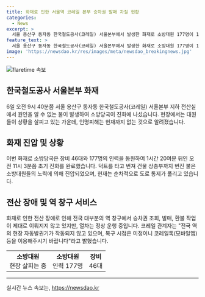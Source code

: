 ```yaml
---
title: 화재로 인한 서울역 코레일 본부 승차권 발매 차질 현황
categories:
  - News
excerpt: >
  서울 용산구 동자동 한국철도공사(코레일) 서울본부에서 발생한 화재로 소방대원 177명이 1시간 20여분의 진화 노력 끝에 초기 진화를 완료했다. 인명피해는 없는 것으로 확인됐으며, 화재 원인은 아직 조사 중이다. 하지만 화재로 전국 역 창구의 승차권 조회, 발매, 환불 작업이 일시 중단됐지만, 열차는 정상 운행 중이다. 전산 장애로 현장 자동발권기 작동이 중단된 상황이며, 복구 시점은 미정이다.
feature_text: >
  서울 용산구 동자동 한국철도공사(코레일) 서울본부에서 발생한 화재로 소방대원 177명이 1시간 20여분의 진화 노력 끝에 초기 진화를 완료했다. 인명피해는 없는 것으로 확인됐으며, 화재 원인은 아직 조사 중이다. 하지만 화재로 전국 역 창구의 승차권 조회, 발매, 환불 작업이 일시 중단됐지만, 열차는 정상 운행 중이다. 전산 장애로 현장 자동발권기 작동이 중단된 상황이며, 복구 시점은 미정이다.
image: 'https://newsdao.kr/res/images/meta/newsdao_breakingnews.jpg'
---
```


<p><img src="https://newsdao.kr/res/images/meta/newsdao_breakingnews.jpg" alt="flaretime 속보" /></p>

<h2 data-ke-size="size26">한국철도공사 서울본부 화재</h2>

<p data-ke-size="size16">6일 오전 9시 40분쯤 서울 용산구 동자동 한국철도공사(코레일) 서울본부 지하 전산실에서 원인을 알 수 없는 불이 발생하여 소방당국이 진화에 나섰습니다. 현장에서는 대원들이 상황을 살피고 있는 가운데, 인명피해는 현재까지 없는 것으로 알려졌습니다.</p>

<h2 data-ke-size="size24">화재 진압 및 상황</h2>

<p data-ke-size="size16">이번 화재로 소방당국은 장비 46대와 177명의 인력을 동원하여 1시간 20여분 뒤인 오전 11시 3분쯤 초기 진화를 완료했습니다. 덕트를 타고 번져 건물 상층부까지 번진 불은 소방대원들의 노력에 의해 진압되었으며, 현재는 순차적으로 도로 통제가 풀리고 있습니다.</p>

<h2 data-ke-size="size24">전산 장애 및 역 창구 서비스</h2>

<p data-ke-size="size16">화재로 인한 전산 장애로 인해 전국 대부분의 역 창구에서 승차권 조회, 발매, 환불 작업이 제대로 이뤄지지 않고 있지만, 열차는 정상 운행 중입니다. 코레일 관계자는 "전국 역의 현장 자동발권기가 작동되지 않고 있으며, 복구 시점은 미정이니 코레일톡(모바일앱) 등을 이용해주시기 바랍니다"라고 밝혔습니다.</p>

<table>
  <tr>
    <td style="text-align: center; height: 17px;"><b>소방대원</b></br>현장 살피는 중</td>
    <td style="text-align: center; height: 17px;"><b>소방대원</b></br>인력 177명</td>
    <td style="text-align: center; height: 17px;"><b>장비</b></br>46대</td>
  </tr>
</table>

<hr>
실시간 뉴스 속보는, <a href="https://newsdao.kr" rel="dofollow">https://newsdao.kr</a>


